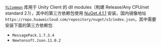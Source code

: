 [`YLCommon`](https://github.com/yanglebupt/YLCommon) 库用于 Unity Client 的 dll modules（构建 Release/Any CPU/net standard 2.1），其中的第三方依赖包使用 [NuGet.4.1.1](https://github.com/GlitchEnzo/NuGetForUnity/releases) 安装，国内镜像地址 `https://repo.huaweicloud.com/repository/nuget/v3/index.json`，其中需要安装下面的第三方依赖包
- `MessagePack.1.7.3.4`
- `Newtonsoft.Json.11.0.2`

